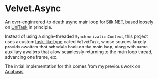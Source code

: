 ﻿# Velvet.Async
An over-engineered-to-death async main loop for [Silk.NET](https://github.com/dotnet/Silk.NET), based loosely on
[UniTask](https://github.com/Cysharp/UniTask) in principle. 

Instead of using a single-threaded `SynchronizationContext`, this project uses a custom 
[task-like type](https://github.com/dotnet/roslyn/blob/main/docs/features/task-types.md) called `VelvetTask`, whose
sources largely provide awaiters that schedule back on the main loop, along with some auxiliary awaiters that allow
seamlessly returning to the main loop thread, advancing one frame, etc.

The initial implementation for this comes from my previous work on 
[Anabasis](https://github.com/AnabasisEngine/AnabasisLegacy/tree/develop/src/Anabasis.Tasks)